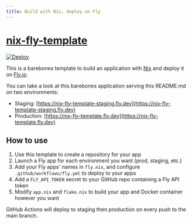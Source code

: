```yaml
---
title: Build with Nix, deploy on Fly
---
```


# [nix-fly-template](https://github.com/LutrisEng/nix-fly-template)

[![Deploy](https://github.com/LutrisEng/nix-fly-template/actions/workflows/fly.yml/badge.svg)](https://github.com/LutrisEng/nix-fly-template/actions/workflows/fly.yml)

This is a barebones template to build an application with [Nix](https://nixos.org/) and deploy it on [Fly.io](https://fly.io/).

You can take a look at this barebones application serving this README.md on two environments:

 - Staging: [https://nix-fly-template-staging.fly.dev](https://nix-fly-template-staging.fly.dev)
 - Production: [https://nix-fly-template.fly.dev](https://nix-fly-template.fly.dev)

## How to use

 1. Use this template to create a repository for your app
 2. Launch a Fly app for each environment you want (prod, staging, etc.)
 3. Add your Fly apps' names in `fly.nix`, and configure `.github/workflows/fly.yml` to deploy to your apps
 4. Add a `FLY_API_TOKEN` secret to your GitHub repo containing a Fly API token
 5. Modify `app.nix` and `flake.nix` to build your app and Docker container however you want

GitHub Actions will deploy to staging then production on every push to the main branch.

